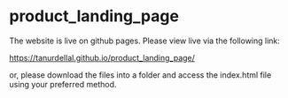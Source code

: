 # product_landing_page

The website is live on github pages.
Please view live via the following link:

https://tanurdellal.github.io/product_landing_page/

or, please download the files into a folder and access the index.html file using your preferred method.
